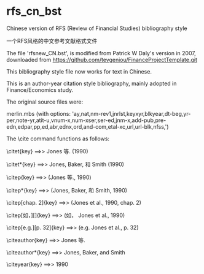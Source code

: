 # rfs_cn_bst
Chinese version of RFS (Review of Financial Studies) bibliography style

一个RFS风格的中文参考文献格式文件

The file 'rfsnew_CN.bst', is modified from Patrick W Daly's version in 2007, downloaded from https://github.com/tevgeniou/FinanceProjectTemplate.git

This bibliography style file now works for text in Chinese.

This is an author-year citation style bibliography, mainly adopted in Finance/Economics study.

The original source files were:

merlin.mbs  (with options: 'ay,nat,nm-rev1,jnrlst,keyxyr,blkyear,dt-beg,yr-per,note-yr,atit-u,vnum-x,num-xser,ser-ed,jnm-x,add-pub,pre-edn,edpar,pp,ed,abr,ednx,ord,and-com,etal-xc,url,url-blk,nfss,')


The \cite command functions as follows:

\citet{key} ==>>                Jones 等. (1990)

\citet*{key} ==>>               Jones, Baker, 和 Smith (1990)

\citep{key} ==>>                (Jones 等., 1990)

\citep*{key} ==>>               (Jones, Baker, 和 Smith, 1990)

\citep[chap. 2]{key} ==>>       (Jones et al., 1990, chap. 2)

\citep[如，][]{key} ==>>        (如， Jones et al., 1990)

\citep[e.g.][p. 32]{key} ==>>   (e.g. Jones et al., p. 32)

\citeauthor{key} ==>>           Jones 等.

\citeauthor*{key} ==>>         Jones, Baker, and Smith

\citeyear{key} ==>>             1990
